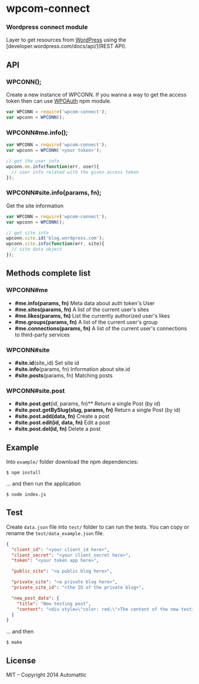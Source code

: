 # wpcom-connect

### Wordpress connect module ###

  Layer to get resources from [WordPress](http://www.wordpress.com) using the [developer.wordpress.com/docs/api/](REST API).

## API

### WPCONN(<token>);

Create a new instance of WPCONN. If you wanna a way to get the access token
then can use [WPOAuth](https://github.com/cloudup/wp-oauth) npm module.

```js
var WPCONN = require('wpcom-connect');
var wpconn = WPCONN();
```

### WPCONN#me.info();

```js
var WPCONN = require('wpcom-connect');
var wpconn = WPCONN('<your token>');

// get the user info
wpconn.me.info(function(err, user){
  // user info related with the given access token
});
```

### WPCONN#site.info(params, fn);

Get the site information

```js
var WPCONN = require('wpcom-connect');
var wpconn = WPCONN();

// get site info
wpconn.site.id('blog.wordpress.com');
wpconn.site.info(function(err, site){
  // site data object
});
```

## Methods complete list

### WPCONN#me

* **#me.info(params, fn)** Meta data about auth token's User
* **#me.sites(params, fn)** A list of the current user's sites
* **#me.likes(params, fn)** List the currently authorized user's likes
* **#me.groups(params, fn)** A list of the current user's group
* **#me.connections(params, fn)** A list of the current user's connections to third-party services

### WPCONN#site

* **#site.id**(site_id) Set site id
* **#site.info**(params, fn) Information about site.id
* **#site.posts**(params, fn) Matching posts

### WPCONN#site.post

* **#site.post.get**(id, params, fn)** Return a single Post (by id)
* **#site.post.getBySlug(slug, params, fn)** Return a single Post (by id)
* **#site.post.add(data, fn)** Create a post
* **#site.post.edit(id, data, fn)** Edit a post
* **#site.post.del(id, fn)** Delete a post

## Example

Into `example/` folder download the npm dependencies:

```cli
$ npm install
```

... and then run the application

```cli
$ node index.js
```

## Test

Create `data.json` file into `test/` folder to can run the tests. You can copy
or rename the `test/data_example.json` file.

```json
{
  "client_id": "<your client_id here>",
  "client_secret": "<your client_secret here>",
  "token": "<your token app here>",

  "public_site": "<a public blog here>",

  "private_site": "<a private blog here>",
  "private_site_id": "<the ID of the private blog>",

  "new_post_data": {
    "title": "New testing post",
    "content": "<div style=\"color: red;\">The content of the new testing post</div>"
  }
}
```

... and then

```cli
$ make
```

## License

MIT – Copyright 2014 Automattic
